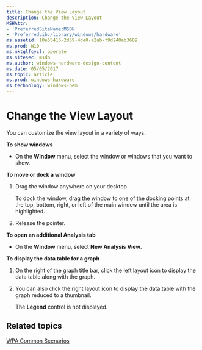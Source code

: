 ```yaml
---
title: Change the View Layout
description: Change the View Layout
MSHAttr:
- 'PreferredSiteName:MSDN'
- 'PreferredLib:/library/windows/hardware'
ms.assetid: 10e55416-2d59-4de0-a2ab-f9d240ab3689
ms.prod: W10
ms.mktglfcycl: operate
ms.sitesec: msdn
ms.author: windows-hardware-design-content
ms.date: 05/05/2017
ms.topic: article
ms.prod: windows-hardware
ms.technology: windows-oem
---
```


# Change the View Layout


You can customize the view layout in a variety of ways.

**To show windows**

-   On the **Window** menu, select the window or windows that you want to show.

**To move or dock a window**

1.  Drag the window anywhere on your desktop.

    To dock the window, drag the window to one of the docking points at the top, bottom, right, or left of the main window until the area is highlighted.

2.  Release the pointer.

**To open an additional Analysis tab**

-   On the **Window** menu, select **New Analysis View**.

**To display the data table for a graph**

1.  On the right of the graph title bar, click the left layout icon to display the data table along with the graph.

2.  You can also click the right layout icon to display the data table with the graph reduced to a thumbnail.

    The **Legend** control is not displayed.

## Related topics


[WPA Common Scenarios](windows-performance-analyzer-common-scenarios.md)

 

 







